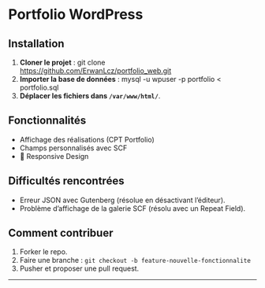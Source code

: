 # Portfolio WordPress

##  Installation
1. **Cloner le projet** :
git clone https://github.com/ErwanLcz/portfolio_web.git
2. **Importer la base de données** :
mysql -u wpuser -p portfolio < portfolio.sql
3. **Déplacer les fichiers dans `/var/www/html/`**.

##  Fonctionnalités
- Affichage des réalisations (CPT Portfolio)
- Champs personnalisés avec SCF
- 📱 Responsive Design

##  Difficultés rencontrées
- Erreur JSON avec Gutenberg (résolue en désactivant l’éditeur).
- Problème d’affichage de la galerie SCF (résolu avec un Repeat Field).

##  Comment contribuer
1. Forker le repo.
2. Faire une branche : `git checkout -b feature-nouvelle-fonctionnalite`
3. Pusher et proposer une pull request.

---

